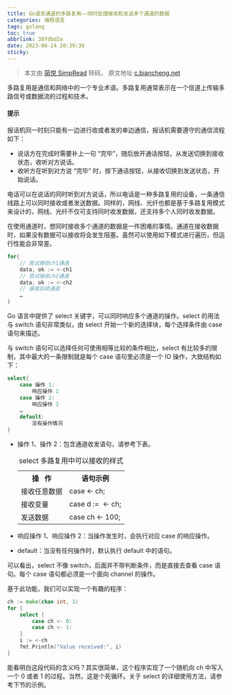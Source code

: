 ```yaml
---
title: Go语言通道的多路复用——同时处理接收和发送多个通道的数据
categories: 编程语言
tags: golang
toc: true
abbrlink: 38fdbd2a
date: 2023-06-24 20:39:39
sticky:
---
```


> 本文由 [简悦 SimpRead](http://ksria.com/simpread/) 转码， 原文地址 [c.biancheng.net](http://c.biancheng.net/view/vip_7348.html)

多路复用是通信和网络中的一个专业术语。多路复用通常表示在一个信道上传输多路信号或数据流的过程和技术。

<!-- more -->

#### 提示

报话机同一时刻只能有一边进行收或者发的单边通信，报话机需要遵守的通信流程如下：

*   说话方在完成时需要补上一句 “完毕”，随后放开通话按钮，从发送切换到接收状态，收听对方说话。
*   收听方在听到对方说 “完毕” 时，按下通话按钮，从接收切换到发送状态，开始说话。

电话可以在说话的同时听到对方说话，所以电话是一种多路复用的设备，一条通信线路上可以同时接收或者发送数据。同样的，网线、光纤也都是基于多路复用模式来设计的，网线、光纤不仅可支持同时收发数据，还支持多个人同时收发数据。

在使用通道时，想同时接收多个通道的数据是一件困难的事情。通道在接收数据时，如果没有数据可以接收将会发生阻塞。虽然可以使用如下模式进行遍历，但运行性能会非常差。

```go
for{
    // 尝试接收ch1通道
    data, ok := <-ch1
    // 尝试接收ch2通道
    data, ok := <-ch2
    // 接收后续通道
    …
}
```
Go 语言中提供了 select 关键字，可以同时响应多个通道的操作。select 的用法与 switch 语句非常类似，由 select 开始一个新的选择块，每个选择条件由 case 语句来描述。

与 switch 语句可以选择任何可使用相等比较的条件相比，select 有比较多的限制，其中最大的一条限制就是每个 case 语句里必须是一个 IO 操作，大致结构如下：


```go
select{  
    case 操作 1:  
        响应操作 1  
    case 操作 2:  
        响应操作 2  
    …  
    default:  
        没有操作情况  
}
```

*   操作 1、操作 2：包含通道收发语句，请参考下表。  
      
    <table><caption>select 多路复用中可以接收的样式</caption><tbody><tr><th>操 &nbsp; 作</th><th>语句示例</th></tr><tr><td>接收任意数据</td><td>case&nbsp;&lt;- ch;</td></tr><tr><td>接收变量</td><td>case d := &nbsp;&lt;- ch;</td></tr><tr><td>发送数据</td><td>case ch &lt;- 100;</td></tr></tbody></table>

*   响应操作 1、响应操作 2：当操作发生时，会执行对应 case 的响应操作。
*   default：当没有任何操作时，默认执行 default 中的语句。

可以看出，select 不像 switch，后面并不带判断条件，而是直接去查看 case 语句。每个 case 语句都必须是一个面向 channel 的操作。

基于此功能，我们可以实现一个有趣的程序：

```go
ch := make(chan int, 1)
for {
    select {
        case ch <- 0:
        case ch <- 1:
    }
    i := <-ch
    fmt.Println("Value received:", i)
}
```

能看明白这段代码的含义吗？其实很简单，这个程序实现了一个随机向 ch 中写入一个 0 或者 1 的过程。当然，这是个死循环。关于 select 的详细使用方法，请参考下节的示例。